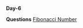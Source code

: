 **Day-6**


**Questions**
[Fibonacci Number](https://leetcode.com/problems/fibonacci-number/description/ "Question-1")